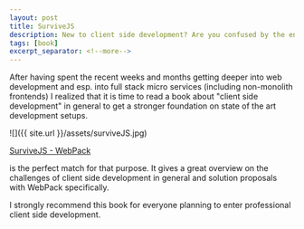 ```yaml
---
layout: post
title: SurviveJS
description: New to client side development? Are you confused by the endless JavaScript libraries and frameworks? And how can you ever build and package that stuff? Here is your survival guide.
tags: [book]
excerpt_separator: <!--more-->
---
```


After having spent the recent weeks and months getting deeper into web development and esp. into full stack micro services
(including non-monolith frontends) I realized that it is time to read a book about "client side development" in general to 
get a stronger foundation on state of the art development setups.


![]({{ site.url }}/assets/surviveJS.jpg)

[SurviveJS - WebPack](https://www.amazon.com/SurviveJS-Webpack-apprentice-Juho-Veps%C3%A4l%C3%A4inen-ebook/dp/B06XWZZGBS/ref=sr_1_1?ie=UTF8&qid=1509539830&sr=8-1&keywords=survivejs)
<!--more-->
is the perfect match for that purpose. It gives a great overview on the challenges of client side development in 
general and solution proposals with WebPack specifically.

I strongly recommend this book for everyone planning to enter professional client side development.

